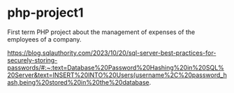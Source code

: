 # php-project1
First term PHP project about the management of expenses of the employees of a company.

https://blog.sqlauthority.com/2023/10/20/sql-server-best-practices-for-securely-storing-passwords/#:~:text=Database%20Password%20Hashing%20in%20SQL%20Server&text=INSERT%20INTO%20Users(username%2C%20password_hash,being%20stored%20in%20the%20database.
